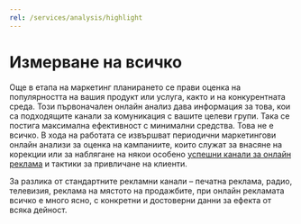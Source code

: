 ```yaml
---
rel: /services/analysis/highlight
---
```

# Измерване на всичко
Още в етапа на маркетинг планирането се прави оценка на популярността на вашия продукт или услуга, както и на конкурентната среда. Този първоначален онлайн анализ дава информация за това, кои са подходящите канали за комуникация с вашите целеви групи. Така се постига максимална ефективност с минимални средства. Това не е всичко. В хода на работата се извършват периодични маркетингови онлайн анализи за оценка на кампаниите, които служат за внасяне на корекции или за наблягане на някои особено [успешни канали за онлайн реклама](./онлайн-реклама.html) и тактики за привличане на клиенти.

За разлика от стандартните рекламни канали – печатна реклама, радио, телевизия, реклама на мястото на продажбите, при онлайн рекламата всичко е много ясно, с конкретни и достоверни данни за ефекта от всяка дейност.
